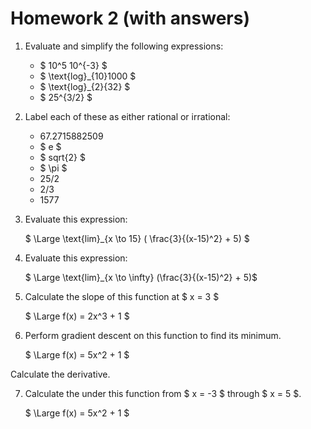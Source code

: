# Homework 2 (with answers)

1. Evaluate and simplify the following expressions:
   * $ 10^5 10^{-3} $
   * $ \text{log}_{10}1000 $
   * $ \text{log}_{2}{32} $
   * $ 25^{3/2} $

2. Label each of these as either rational or irrational:
   * 67.2715882509
   * $ e $
   * $ sqrt{2} $
   * $ \pi $
   * 25/2
   * 2/3
   * 1577

3. Evaluate this expression:

   $ \Large \text{lim}_{x \to 15} ( \frac{3}{(x-15)^2} + 5) $ 

4. Evaluate this expression:

   $ \Large \text{lim}_{x \to \infty} (\frac{3}{(x-15)^2} + 5)$ 

5. Calculate the slope of this function at $ x = 3 $ 

    $ \Large f(x) = 2x^3 + 1 $ 

6. Perform gradient descent on this function to find its minimum.

   $ \Large f(x) = 5x^2 + 1 $ 

Calculate the derivative. 

7. Calculate the under this function from $ x = -3 $ through $ x = 5 $.

    $ \Large f(x) = 5x^2 + 1 $ 
